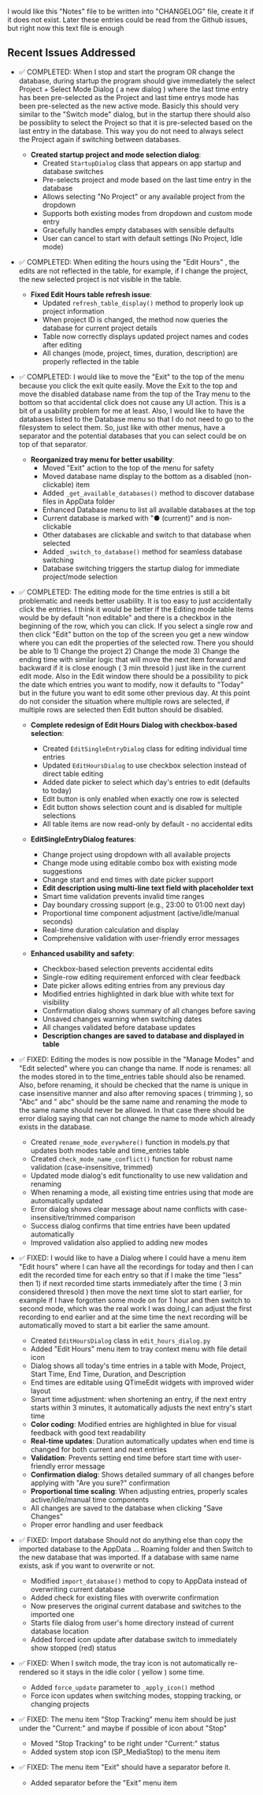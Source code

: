 I would like this "Notes" file to be written into "CHANGELOG" file, create it if it does not exist. Later these entries could be read from the Github issues, but right now this text file is enough

## Recent Issues Addressed

- ✅ COMPLETED: When I stop and start the program OR change the database, during startup the program should give immediately the select Project + Select Mode Dialog ( a new dialog ) where the last time entry has been pre-selected as the Project and last time entrys mode has been pre-selected as the new active mode. Basicly this should very similar to the "Switch mode" dialog, but in the startup there should also be possiblity to select the Project so that it is pre-selected based on the last entry in the database. This way you do not
  need to always select the Project again if switching between databases.

  - **Created startup project and mode selection dialog**:
    - Created `StartupDialog` class that appears on app startup and database switches
    - Pre-selects project and mode based on the last time entry in the database
    - Allows selecting "No Project" or any available project from the dropdown
    - Supports both existing modes from dropdown and custom mode entry
    - Gracefully handles empty databases with sensible defaults
    - User can cancel to start with default settings (No Project, Idle mode)

- ✅ COMPLETED: When editing the hours using the "Edit Hours" , the edits are not reflected in the table, for example, if I change the project, the new selected project is not visible in the table.

  - **Fixed Edit Hours table refresh issue**:
    - Updated `refresh_table_display()` method to properly look up project information
    - When project ID is changed, the method now queries the database for current project details
    - Table now correctly displays updated project names and codes after editing
    - All changes (mode, project, times, duration, description) are properly reflected in the table

- ✅ COMPLETED: I would like to move the "Exit" to the top of the menu because you click the exit quite easily. Move the Exit to the top and move the disabled database name from the top of the Tray menu to the bottom so that accidental click does not cause any UI action. This is a bit of a usability problem for me at least. Also, I would like to have the databases listed to the Database menu so that I do not need to go to the filesystem to select them. So, just like with other menus, have a separator and the potential databases that you can select could be on top of that separator.

  - **Reorganized tray menu for better usability**:
    - Moved "Exit" action to the top of the menu for safety
    - Moved database name display to the bottom as a disabled (non-clickable) item
    - Added `_get_available_databases()` method to discover database files in AppData folder
    - Enhanced Database menu to list all available databases at the top
    - Current database is marked with "● (current)" and is non-clickable
    - Other databases are clickable and switch to that database when selected
    - Added `_switch_to_database()` method for seamless database switching
    - Database switching triggers the startup dialog for immediate project/mode selection

- ✅ COMPLETED: The editing mode for the time entries is still a bit problematic and needs better usability. It is too easy to just accidentally click the entries. I think it would be better if the Editing mode table items would be by default "non editable" and there is a checkbox in the beginning of the row, which you can click. If you select a single row and then click "Edit" button on the top of the screen you get a new window where you can edit the properties of the selected row. There you should be able to 1) Change the project 2) Change the mode 3) Change the ending time with similar logic that will move the next item forward and backward if it is close enough ( 3 min thresold ) just like in the current edit mode. Also in the Edit window there should be a possibility to pick the date which entries you want to modify, now it defaults to "Today" but in the future you want to edit some other previous day. At this point do not consider the situation where multiple rows are selected, if multiple rows are selected then Edit button should be disabled.

  - **Complete redesign of Edit Hours Dialog with checkbox-based selection**:

    - Created `EditSingleEntryDialog` class for editing individual time entries
    - Updated `EditHoursDialog` to use checkbox selection instead of direct table editing
    - Added date picker to select which day's entries to edit (defaults to today)
    - Edit button is only enabled when exactly one row is selected
    - Edit button shows selection count and is disabled for multiple selections
    - All table items are now read-only by default - no accidental edits

  - **EditSingleEntryDialog features**:

    - Change project using dropdown with all available projects
    - Change mode using editable combo box with existing mode suggestions
    - Change start and end times with date picker support
    - **Edit description using multi-line text field with placeholder text**
    - Smart time validation prevents invalid time ranges
    - Day boundary crossing support (e.g., 23:00 to 01:00 next day)
    - Proportional time component adjustment (active/idle/manual seconds)
    - Real-time duration calculation and display
    - Comprehensive validation with user-friendly error messages

  - **Enhanced usability and safety**:
    - Checkbox-based selection prevents accidental edits
    - Single-row editing requirement enforced with clear feedback
    - Date picker allows editing entries from any previous day
    - Modified entries highlighted in dark blue with white text for visibility
    - Confirmation dialog shows summary of all changes before saving
    - Unsaved changes warning when switching dates
    - All changes validated before database updates
    - **Description changes are saved to database and displayed in table**

- ✅ FIXED: Editing the modes is now possible in the "Manage Modes" and "Edit selected" where you can change tha name. If node is renames: all the modes stored in to the time_entries table should also be renamed. Also, before renaming, it should be checked that the name is unique in case insensitive manner and also after removing spaces ( trimming ), so "Abc" and " abc" should be the same name and renaming the mode to the same name should never be allowed. In that case there should be error dialog saying that can not change the name to mode which already exists in the database.

  - Created `rename_mode_everywhere()` function in models.py that updates both modes table and time_entries table
  - Created `check_mode_name_conflict()` function for robust name validation (case-insensitive, trimmed)
  - Updated mode dialog's edit functionality to use new validation and renaming
  - When renaming a mode, all existing time entries using that mode are automatically updated
  - Error dialog shows clear message about name conflicts with case-insensitive/trimmed comparison
  - Success dialog confirms that time entries have been updated automatically
  - Improved validation also applied to adding new modes

- ✅ FIXED: I would like to have a Dialog where I could have a menu item "Edit hours" where I can have all the recordings for today and then I can edit the recorded time for each entry so that if I make the time "less" then 1) if next recorded time starts immediately after the time ( 3 min considered thresold ) then move the next time slot to start earlier, for example if I have forgotten some mode on for 1 hour and then switch to second mode, which was the real work I was doing,I can adjust the first recording to end earlier and at the sime time the next recording will be automatically moved to start a bit earlier the same amount.

  - Created `EditHoursDialog` class in `edit_hours_dialog.py`
  - Added "Edit Hours" menu item to tray context menu with file detail icon
  - Dialog shows all today's time entries in a table with Mode, Project, Start Time, End Time, Duration, and Description
  - End times are editable using QTimeEdit widgets with improved wider layout
  - Smart time adjustment: when shortening an entry, if the next entry starts within 3 minutes, it automatically adjusts the next entry's start time
  - **Color coding**: Modified entries are highlighted in blue for visual feedback with good text readability
  - **Real-time updates**: Duration automatically updates when end time is changed for both current and next entries
  - **Validation**: Prevents setting end time before start time with user-friendly error message
  - **Confirmation dialog**: Shows detailed summary of all changes before applying with "Are you sure?" confirmation
  - **Proportional time scaling**: When adjusting entries, properly scales active/idle/manual time components
  - All changes are saved to the database when clicking "Save Changes"
  - Proper error handling and user feedback

- ✅ FIXED: Import database Should not do anything else than copy the imported database to the AppData ... Roaming folder and then Switch to the new database that was imported. If a database with same name exists, ask if you want to overwrite or not.

  - Modified `import_database()` method to copy to AppData instead of overwriting current database
  - Added check for existing files with overwrite confirmation
  - Now preserves the original current database and switches to the imported one
  - Starts file dialog from user's home directory instead of current database location
  - Added forced icon update after database switch to immediately show stopped (red) status

- ✅ FIXED: When I switch mode, the tray icon is not automatically re-rendered so it stays in the idle color ( yellow ) some time.

  - Added `force_update` parameter to `_apply_icon()` method
  - Force icon updates when switching modes, stopping tracking, or changing projects

- ✅ FIXED: The menu item "Stop Tracking" menu item should be just under the "Current:" and maybe if possible of icon about "Stop"

  - Moved "Stop Tracking" to be right under "Current:" status
  - Added system stop icon (SP_MediaStop) to the menu item

- ✅ FIXED: The menu item "Exit" should have a separator before it.
  - Added separator before the "Exit" menu item
